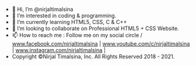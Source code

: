 - 👋 Hi, I’m @nirjaltimalsina
- 👀 I’m interested in coding & programming.
- 🌱 I’m currently learning HTML5, CSS, C & C++
- 💞️ I’m looking to collaborate on Professional HTML5 + CSS Website. 
- 📫 How to reach me : Follow me on my social circle / www.facebook.com/nirjaltimalsina | www.youtube.com/c/nirjaltimalsina | www.instagram.com/nirjaltimalsina |
- Copyright ©Nirjal Timalsina, Inc. All Rights Reserved 2018 - 2021.

<!---
nirjaltimalsina/nirjaltimalsina is a ✨ special ✨ repository because its `README.md` (this file) appears on your GitHub profile.
You can click the Preview link to take a look at your changes.
--->
